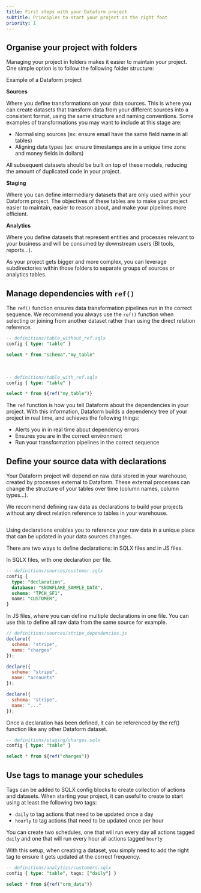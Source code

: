 ```yaml
---
title: First steps with your Dataform project
subtitle: Principles to start your project on the right foot
priority: 1
---
```


## Organise your project with folders

Managing your project in folders makes it easier to maintain your project. One simple option is to follow the following folder structure:

<img src="https://assets.dataform.co/docs/best_practices/folder_example.png"  alt="" />

<figcaption>Example of a Dataform project</figcaption>

**Sources**

Where you define transformations on your data sources. This is where you can create datasets that transform data from your different sources into a consistent format, using the same structure and naming conventions. Some examples of transformations you may want to include at this stage are:

- Normalising sources (ex: ensure email have the same field name in all tables)
- Aligning data types (ex: ensure timestamps are in a unique time zone and money fields in dollars)

All subsequent datasets should be built on top of these models, reducing the amount of duplicated code in your project.

**Staging**

Where you can define intermediary datasets that are only used within your Dataform project. The objectives of these tables are to make your project easier to maintain, easier to reason about, and make your pipelines more efficient.

**Analytics**

Where you define datasets that represent entities and processes relevant to your business and will be consumed by downstream users (BI tools, reports…).

As your project gets bigger and more complex, you can leverage subdirectories within those folders to separate groups of sources or analytics tables.

## Manage dependencies with `ref()`

The `ref()` function ensures data transformation pipelines run in the correct sequence. We recommend you always use the `ref()` function when selecting or joining from another dataset rather than using the direct relation reference.

```sql
-- definitions/table_without_ref.sqlx
config { type: "table" }

select * from "schema"."my_table"
```

<br />

```sql
-- definitions/table_with_ref.sqlx
config { type: "table" }

select * from ${ref("my_table")}
```

The `ref` function is how you tell Dataform about the dependencies in your project. With this information, Dataform builds a dependency tree of your project in real time, and achieves the following things:

- Alerts you in in real time about dependency errors
- Ensures you are in the correct environment
- Run your transformation pipelines in the correct sequence

## Define your source data with declarations

Your Dataform project will depend on raw data stored in your warehouse, created by processes external to Dataform. These external processes can change the structure of your tables over time (column names, column types…).

We recommend defining raw data as declarations to build your projects without any direct relation reference to tables in your warehouse.

<img src="https://assets.dataform.co/docs/best_practices/declarations_dag.png"  alt="" />

Using declarations enables you to reference your raw data in a unique place that can be updated in your data sources changes.

There are two ways to define declarations: in SQLX files and in JS files.

In SQLX files, with one declaration per file.

```sql
-- definitions/sources/customer.sqlx
config {
  type: "declaration",
  database: "SNOWFLAKE_SAMPLE_DATA",
  schema: "TPCH_SF1",
  name: "CUSTOMER",
}
```

In JS files, where you can define multiple declarations in one file. You can use this to define all raw data from the same source for example.

```js
// definitions/sources/stripe_dependencies.js
declare({
  schema: "stripe",
  name: "charges"
});

declare({
  schema: "stripe",
  name: "accounts"
});

declare({
  schema: "stripe",
  name: "..."
});
```

Once a declaration has been defined, it can be referenced by the ref() function like any other Dataform dataset.

```sql
-- definitions/staging/charges.sqlx
config { type: "table" }

select * from ${ref("charges")}
```

## Use tags to manage your schedules

Tags can be added to SQLX config blocks to create collection of actions and datasets. When starting your project, it can useful to create to start using at least the following two tags:

- `daily` to tag actions that need to be updated once a day
- `hourly` to tag actions that need to be updated once per hour

You can create two schedules, one that will run every day all actions tagged `daily` and one that will run every hour all actions tagged `hourly`

With this setup, when creating a dataset, you simply need to add the right tag to ensure it gets updated at the correct frequency.

```sql
-- definitions/analytics/customers.sqlx
config { type: "table", tags: ["daily"] }

select * from ${ref("crm_data")}
```
